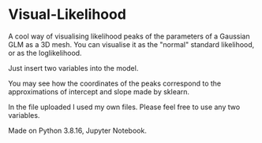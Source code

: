 # Visual-Likelihood

A cool way of visualising likelihood peaks of the parameters of a Gaussian GLM as a 3D mesh.
You can visualise it as the "normal" standard likelihood, or as the loglikelihood.

Just insert two variables into the model. 

You may see how the coordinates of the peaks correspond to the approximations of intercept and slope made by sklearn.

In the file uploaded I used my own files. Please feel free to use any two variables.

Made on Python 3.8.16, Jupyter Notebook.
